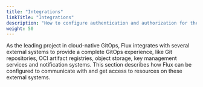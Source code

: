 ```yaml
---
title: "Integrations"
linkTitle: "Integrations"
description: "How to configure authentication and authorization for the Flux integrations with external systems."
weight: 50
---
```


As the leading project in cloud-native GitOps, Flux integrates with several external
systems to provide a complete GitOps experience, like Git repositories, OCI artifact
registries, object storage, key management services and notification systems. This
section describes how Flux can be configured to communicate with and get access to
resources on these external systems.
